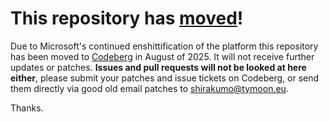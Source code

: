 # This repository has [moved](https://shinmera.com/projects/cl-all)!
Due to Microsoft's continued enshittification of the platform this repository has been moved to [Codeberg](https://shinmera.com/projects/cl-all) in August of 2025. It will not receive further updates or patches. **Issues and pull requests will not be looked at here either**, please submit your patches and issue tickets on Codeberg, or send them directly via good old email patches to [shirakumo@tymoon.eu](mailto:shirakumo@tymoon.eu).

Thanks.